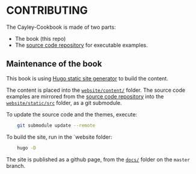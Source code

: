 CONTRIBUTING
============

The Cayley-Cookbook is made of two parts:
- The book (this repo)
- The [source code repository](https://github.com/tombenke/cayley-cookbook-src) for executable examples.

## Maintenance of the book

This book is using [Hugo static site generator](https://gohugo.io/) to build the content.

The content is placed into the [`website/content/`](website/content/) folder.
The source code examples are mirrored from the [source code repository](https://github.com/tombenke/cayley-cookbook-src) into the [`website/static/src`](website/static/src/) folder, as a git submodule.

To update the source code and the themes, execute:

```bash
    git submodule update --remote
```

To build the site, run in the `website folder:

```bash
    hugo -D
```

The site is published as a github page, from the [`docs/`](docs/) folder on the `master` branch.


